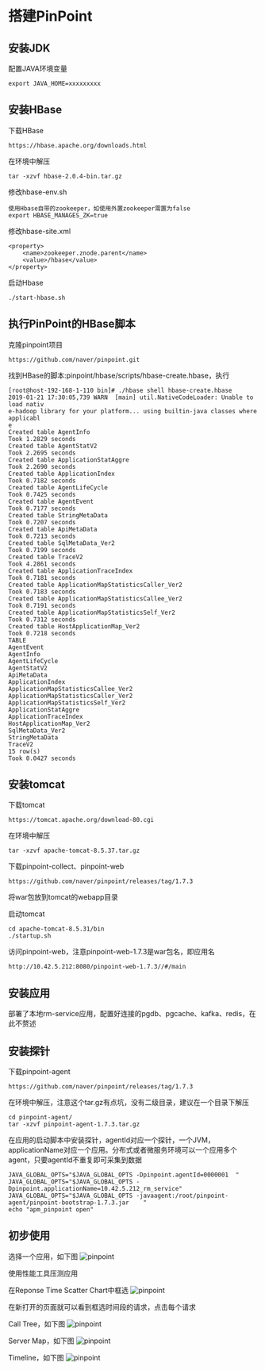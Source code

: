 # 搭建PinPoint


## 安装JDK
配置JAVA环境变量
    
    export JAVA_HOME=xxxxxxxxx

## 安装HBase
下载HBase

    https://hbase.apache.org/downloads.html

在环境中解压

    tar -xzvf hbase-2.0.4-bin.tar.gz

修改hbase-env.sh
    
    使用Hbase自带的zookeeper，如使用外置zookeeper需置为false
    export HBASE_MANAGES_ZK=true

修改hbase-site.xml

    <property>
        <name>zookeeper.znode.parent</name>
        <value>/hbase</value>
    </property>

启动Hbase

    ./start-hbase.sh

## 执行PinPoint的HBase脚本

克隆pinpoint项目

    https://github.com/naver/pinpoint.git

找到HBase的脚本:pinpoint/hbase/scripts/hbase-create.hbase，执行

    [root@host-192-168-1-110 bin]# ./hbase shell hbase-create.hbase
    2019-01-21 17:30:05,739 WARN  [main] util.NativeCodeLoader: Unable to load nativ                                                                                                                                                             e-hadoop library for your platform... using builtin-java classes where applicabl                                                                                                                                                             e
    Created table AgentInfo
    Took 1.2829 seconds
    Created table AgentStatV2
    Took 2.2695 seconds
    Created table ApplicationStatAggre
    Took 2.2690 seconds
    Created table ApplicationIndex
    Took 0.7182 seconds
    Created table AgentLifeCycle
    Took 0.7425 seconds
    Created table AgentEvent
    Took 0.7177 seconds
    Created table StringMetaData
    Took 0.7207 seconds
    Created table ApiMetaData
    Took 0.7213 seconds
    Created table SqlMetaData_Ver2
    Took 0.7199 seconds
    Created table TraceV2
    Took 4.2861 seconds
    Created table ApplicationTraceIndex
    Took 0.7181 seconds
    Created table ApplicationMapStatisticsCaller_Ver2
    Took 0.7183 seconds
    Created table ApplicationMapStatisticsCallee_Ver2
    Took 0.7191 seconds
    Created table ApplicationMapStatisticsSelf_Ver2
    Took 0.7312 seconds
    Created table HostApplicationMap_Ver2
    Took 0.7218 seconds
    TABLE
    AgentEvent
    AgentInfo
    AgentLifeCycle
    AgentStatV2
    ApiMetaData
    ApplicationIndex
    ApplicationMapStatisticsCallee_Ver2
    ApplicationMapStatisticsCaller_Ver2
    ApplicationMapStatisticsSelf_Ver2
    ApplicationStatAggre
    ApplicationTraceIndex
    HostApplicationMap_Ver2
    SqlMetaData_Ver2
    StringMetaData
    TraceV2
    15 row(s)
    Took 0.0427 seconds

## 安装tomcat

下载tomcat

    https://tomcat.apache.org/download-80.cgi

在环境中解压

    tar -xzvf apache-tomcat-8.5.37.tar.gz

下载pinpoint-collect、pinpoint-web

    https://github.com/naver/pinpoint/releases/tag/1.7.3

将war包放到tomcat的webapp目录

启动tomcat

    cd apache-tomcat-8.5.31/bin
    ./startup.sh

访问pinpoint-web，注意pinpoint-web-1.7.3是war包名，即应用名

    http://10.42.5.212:8080/pinpoint-web-1.7.3//#/main


## 安装应用

部署了本地rm-service应用，配置好连接的pgdb、pgcache、kafka、redis，在此不赘述

## 安装探针

下载pinpoint-agent

    https://github.com/naver/pinpoint/releases/tag/1.7.3

在环境中解压，注意这个tar.gz有点坑，没有二级目录，建议在一个目录下解压

    cd pinpoint-agent/
    tar -xzvf pinpoint-agent-1.7.3.tar.gz

在应用的启动脚本中安装探针，agentId对应一个探针，一个JVM，applicationName对应一个应用。分布式或者微服务环境可以一个应用多个agent，只要agentId不重复即可采集到数据


    JAVA_GLOBAL_OPTS="$JAVA_GLOBAL_OPTS -Dpinpoint.agentId=0000001	"
    JAVA_GLOBAL_OPTS="$JAVA_GLOBAL_OPTS -Dpinpoint.applicationName=10.42.5.212_rm_service"
    JAVA_GLOBAL_OPTS="$JAVA_GLOBAL_OPTS -javaagent:/root/pinpoint-agent/pinpoint-bootstrap-1.7.3.jar	"
    echo "apm_pinpoint open"


## 初步使用

选择一个应用，如下图
![pinpoint](./1.png)

使用性能工具压测应用

在Reponse Time Scatter Chart中框选
![pinpoint](./2.png)

在新打开的页面就可以看到框选时间段的请求，点击每个请求

Call Tree，如下图
![pinpoint](./3.png)

Server Map，如下图
![pinpoint](./4.png)

Timeline，如下图
![pinpoint](./5.png)















